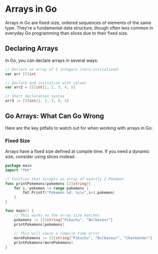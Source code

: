 # Arrays in Go
Arrays in Go are fixed-size, ordered sequences of elements of the same type. They're a fundamental data structure, though often less common in everyday Go programming than slices due to their fixed size.

## Declaring Arrays
In Go, you can declare arrays in several ways:

```go
// Declare an array of 5 integers (zero-initialized)
var arr [5]int

// Declare and initialize with values
var arr2 = [5]int{1, 2, 3, 4, 5}

// Short declaration syntax
arr3 := [5]int{1, 2, 3, 4, 5}
```

## Go Arrays: What Can Go Wrong
Here are the key pitfalls to watch out for when working with arrays in Go:

### Fixed Size 
Arrays have a fixed size defined at compile time. If you need a dynamic size, consider using slices instead.

```go
package main
import "fmt"

// Function that accepts an array of exactly 2 Pokémon
func printPokemons(pokemons [2]string){
    for i, pokemon := range pokemons {
        fmt.Printf("Pokemon %d: %s\n",i+1,pokemon)
    }
}

func main() {
    // This works as the array size matches
    pokemons := [2]string{"Pikachu", "Bulbasaur"}
    printPokemons(pokemons)
    
    // This will cause a compile-time error
    morePokemons := [3]string{"Pikachu", "Bulbasaur", "Charmander"}
    printPokemons(morePokemons)
}
```

